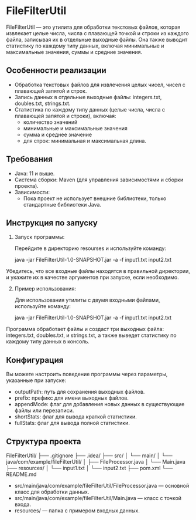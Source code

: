# FileFilterUtil

FileFilterUtil — это утилита для обработки текстовых файлов, которая извлекает целые числа, числа с плавающей точкой и строки из каждого файла, записывая их в отдельные выходные файлы. Она также выводит статистику по каждому типу данных, включая минимальные и максимальные значения, суммы и средние значения.

## Особенности реализации

- Обработка текстовых файлов для извлечения целых чисел, чисел с плавающей запятой и строк.
- Запись данных в отдельные выходные файлы: integers.txt, doubles.txt, strings.txt.
- Статистика по каждому типу данных (целые числа, числа с плавающей запятой и строки), включая:
    - количество значений
    - минимальные и максимальные значения
    - сумма и среднее значение
    - для строк: минимальная и максимальная длина.

## Требования

- Java: 11 и выше.
- Система сборки: Maven (для управления зависимостями и сборки проекта).
- Зависимости:
    - Пока проект не использует внешние библиотеки, только стандартные библиотеки Java.

## Инструкция по запуску
1. Запуск программы:

   Перейдите в директорию resourses и используйте команду:

   java -jar FileFilterUtil-1.0-SNAPSHOT.jar -a -f input1.txt input2.txt


Убедитесь, что все входные файлы находятся в правильной директории, и укажите их в качестве аргументов при запуске, если необходимо.

2. Пример использования:

   Для использования утилиты с двумя входными файлами, используйте команду:

   java -jar FileFilterUtil-1.0-SNAPSHOT.jar -a -f input1.txt input2.txt


Программа обработает файлы и создаст три выходных файла: integers.txt, doubles.txt, и strings.txt, а также выведет статистику по каждому типу данных в консоль.

## Конфигурация

Вы можете настроить поведение программы через параметры, указанные при запуске:
- outputPath: путь для сохранения выходных файлов.
- prefix: префикс для имени выходных файлов.
- appendMode: флаг для добавления новых данных в существующие файлы или перезаписи.
- shortStats: флаг для вывода краткой статистики.
- fullStats: флаг для вывода полной статистики.

## Структура проекта

FileFilterUtil/
├── .gitignore
├── .idea/
├── src/
│   └── main/
│       └── java/com/example/fileFilterUtil/
│           ├── FileProcessor.java
│           └── Main.java
├── resources/
│   └── input1.txt
│   └── input2.txt
├── pom.xml
└── README.md

- src/main/java/com/example/fileFilterUtil/FileProcessor.java — основной класс для обработки данных.
- src/main/java/com/example/fileFilterUtil/Main.java — класс с точкой входа.
- resources/ — папка с примером входных данных.